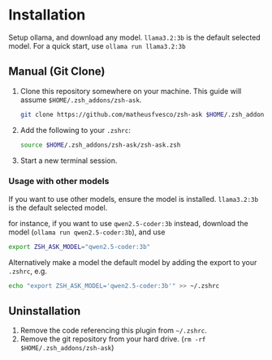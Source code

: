 # Installation

Setup ollama, and download any model. `llama3.2:3b` is the default selected model. For a quick start, use `ollama run llama3.2:3b`


## Manual (Git Clone)

1. Clone this repository somewhere on your machine. This guide will assume `$HOME/.zsh_addons/zsh-ask`.
   ```sh
   git clone https://github.com/matheusfvesco/zsh-ask $HOME/.zsh_addons/zsh-ask
   ```
2. Add the following to your `.zshrc`:
   ```sh
   source $HOME/.zsh_addons/zsh-ask/zsh-ask.zsh
   ```
3. Start a new terminal session.

### Usage with other models

If you want to use other models, ensure the model is installed. `llama3.2:3b` is the default selected model.

for instance, if you want to use `qwen2.5-coder:3b` instead, download the model (`ollama run qwen2.5-coder:3b`), and use
```sh
export ZSH_ASK_MODEL="qwen2.5-coder:3b"
```

Alternatively make a model the default model by adding the export to your `.zshrc`, e.g.
```sh
echo "export ZSH_ASK_MODEL='qwen2.5-coder:3b'" >> ~/.zshrc
```

## Uninstallation

1. Remove the code referencing this plugin from `~/.zshrc`.
2. Remove the git repository from your hard drive. (`rm -rf $HOME/.zsh_addons/zsh-ask`)
